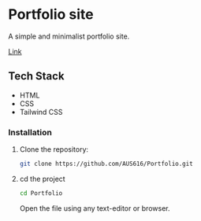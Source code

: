 # Portfolio site
A simple and minimalist portfolio site.

[Link](https://laufey.is-a.dev/)

## Tech Stack 
- HTML
- CSS
- Tailwind CSS

### Installation
1. Clone the repository:
   ```bash
   git clone https://github.com/AUS616/Portfolio.git
   ```

2. cd the project
   ```bash
   cd Portfolio
   ```
   Open the file using any text-editor or browser.


